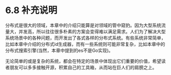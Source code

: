 # 6.8 补充说明

分布式是很大的领域，本章中的介绍只能算是对领域的管中窥豹。因为大型系统流量大，并发高，所以往往很多朴素的方案会变得难以满足需求。人们为了解决大型系统场景中的各种问题，而开发出了各式各样的分布式系统。有些系统非常简单，比如本章中介绍的分布式id生成器，而有一些系统则可能非常复杂，比如本章中的分布式搜索引擎(当然，本章中提到的es不是Go实现)。

无论简单的或是复杂的系统，都会在特定的场景中体现出它们重要的价值，希望读者朋友可以多多接触开源，积累自己的工具箱，从而站在巨人们的肩膀之上。
